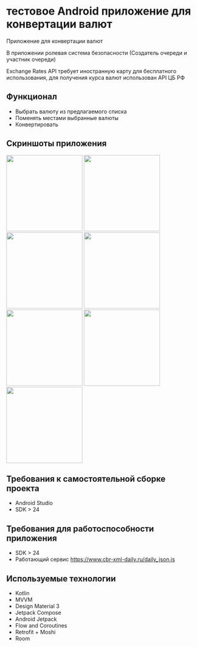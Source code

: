 # тестовое Android приложение для конвертации валют
Приложение для конвертации валют

В приложении ролевая система безопасности (Создатель очереди и участник очереди)

Exchange Rates API требует иностранную карту для бесплатного использования, для получения курса валют использован API ЦБ РФ

## Функционал 
* Выбрать валюту из предлагаемого списка
* Поменять местами выбранные валюты
* Конвертировать


## Скриншоты приложения
<img src="https://github.com/user-attachments/assets/ac738734-ddff-41fb-86f8-cb0b5ebe7690" width="200" />
<img src="https://github.com/user-attachments/assets/e09dbb14-fdb3-48a1-9748-d5b28d132ac8" width="200" />
<img src="https://github.com/user-attachments/assets/ad6bd80c-7011-4b8f-89aa-bb02701e017c" width="200" />
<img src="https://github.com/user-attachments/assets/0c2584c6-fcd8-443f-8378-55f8ecd42292" width="200" />
<img src="https://github.com/user-attachments/assets/c04ef0c1-6bd2-4d70-ba6a-f183ce6cd43e" width="200" />
<img src="https://github.com/user-attachments/assets/b0e77f51-090b-4669-884e-0df45e51f035" width="200" />
<img src="https://github.com/user-attachments/assets/3b74c92b-1ce7-4b1f-9e7f-2a53c8c0fd05" width="200" />


## Требования к самостоятельной сборке проекта
* Android Studio
* SDK > 24

## Требования для работоспособности приложения
* SDK > 24
* Работающий сервис https://www.cbr-xml-daily.ru/daily_json.js

## Используемые технологии
* Kotlin
* MVVM
* Design Material 3
* Jetpack Compose
* Android Jetpack
* Flow and Coroutines
* Retrofit + Moshi
* Room

